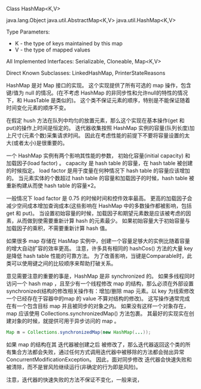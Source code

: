Class HashMap<K,V>

java.lang.Object
    java.util.AbstractMap<K,V>
        java.util.HashMap<K,V>

Type Parameters:
- K - the type of keys maintained by this map
- V - the type of mapped values

All Implemented Interfaces:
    Serializable, Cloneable, Map<K,V>

Direct Known Subclasses:
    LinkedHashMap, PrinterStateReasons

HashMap 是对 Map 接口的实现。
这个实现提供了所有可选的 map 操作，包含键/值为 null 的情况。(在不考虑 HashMap 的非同步性和允许null的特性的情况下，和 HuasTable 是类似的)。
这个类不保证元素的顺序，特别是不能保证随着时间变化元素的顺序不变。

在假定 hush 方法在队列中均匀的放置元素，那么这个实现在基本操作(get 和 put)的操作上时间是恒定的。
迭代器收集按照 HashMap 实例的容量(队列长度)加上尺寸(元素个数)采集请求时间。
因此在考虑性能的前提下不要将容量设置的太大(或者太小)是很重要的。

一个 HashMap 实例有两个影响其性能的参数， 初始化容量(initial capacity) 和 加载因子(load factor) 。
capacity 是 hash table 的容量，在 hash table 被创建的时候指定。
load factor 是用于度量在何种情况下 hash table 的容量应该增加的。
当元素实体的个数超过 hash table 的容量和加载因子的时候，hash table 被重新构建从而使 hash table 的容量×2。

一般情况下 load factor 是 0.75 的时候时间和控件效率最高。
更高的加载因子会减少空间成本增加查询成本(这些影响在 HashMap 中的多数操作都被影响，包括 get 和 put)。
当设置初始容量的时候，加载因子和期望元素数是应该被考虑的因素，从而做到使需要重新计算 hash 的元素最少。
如果初始容量大于初始容量与加载因子的乘积，不需要重新计算 hash 值。

如果很多 map 存储在 HasMap 实例中，创建一个容量足够大的实例比随着容量的增大自动扩容的效率更高。
注意，许多具有相同的 hashCos() 方法的大量 key 是降低 hash table 性能的可靠方法。
为了改善影响，当键是Comparable时，此类可以使用键之间的比较顺序来帮助打破关系。

意见需要注意的重要的事是，HashMap 是非 synchronized 的。
如果多线程同时访问一个 hash map ，且至少有一个线程修改 map 的结构，那么必须在外部设置 synchronized(结构的修改相关操作有：增加/删除 map 元素。以 key 为线索修改一个已经存在于容器中的map 的 value 不算对结构的修改)。
这写操作通常完成在有一个包含目标 map 并且被同步的对象之内。 
如果没有这样一个对象存在， map 应该使用 Collections.synchronizedMap() 方法包裹。
其最好的实现实在创建对象的时候，就提供可用于异步访问的 map 。

```java
Map m = Collections.synchronizedMap(new HashMap(...));
```

如果 map 的结构在其 迭代器被创建之后 被修改了，那么迭代器返回这个类的所有集合方法都会失败，通过任何方式调用迭代器中被移除的方法都会抛出异常 ConcurrentModificationException。
因此，面对同步修改 迭代器会快速失败和被清除，而不是冒风险继续运行(非确定的行为即是风险)。

注意，迭代器的快速失败的方法不保证不变化，一般来说，